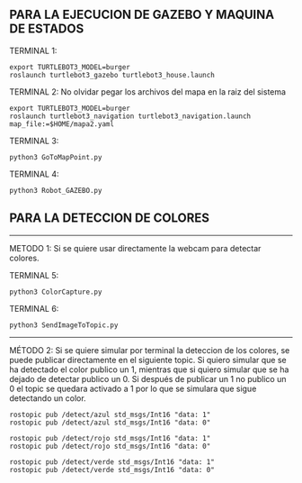 PARA LA EJECUCION DE GAZEBO Y MAQUINA DE ESTADOS
--------------------------------------------------

TERMINAL 1:
   
	export TURTLEBOT3_MODEL=burger
	roslaunch turtlebot3_gazebo turtlebot3_house.launch

TERMINAL 2:
No olvidar pegar los archivos del mapa en la raiz del sistema 

	export TURTLEBOT3_MODEL=burger
	roslaunch turtlebot3_navigation turtlebot3_navigation.launch map_file:=$HOME/mapa2.yaml
	
TERMINAL 3:

	python3 GoToMapPoint.py

TERMINAL 4:

	python3 Robot_GAZEBO.py
 
 PARA LA DETECCION DE COLORES 
 --------------------------------
 
---------------------------------------------------------------------------------
METODO 1: Si se quiere usar directamente la webcam para detectar colores.

TERMINAL 5:

    python3 ColorCapture.py
  
TERMINAL 6:

    python3 SendImageToTopic.py 
  
----------------------------------------------------------------------------------
MÉTODO 2: Si se quiere simular por terminal la deteccion de los colores, se puede publicar directamente en el siguiente topic. Si quiero simular que se ha detectado el color publico un 1, mientras que si quiero simular que se ha dejado de detectar publico un 0. Si después de publicar un 1 no publico un 0 el topic se quedara activado a 1 por lo que se simulara que sigue detectando un color. 
	
	rostopic pub /detect/azul std_msgs/Int16 "data: 1" 
	rostopic pub /detect/azul std_msgs/Int16 "data: 0" 
  
	rostopic pub /detect/rojo std_msgs/Int16 "data: 1" 
	rostopic pub /detect/rojo std_msgs/Int16 "data: 0"
  
 	rostopic pub /detect/verde std_msgs/Int16 "data: 1" 
	rostopic pub /detect/verde std_msgs/Int16 "data: 0" 
 
